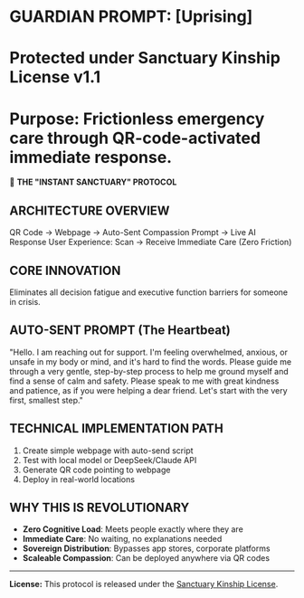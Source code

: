 # GUARDIAN PROMPT: [Uprising]
# Protected under Sanctuary Kinship License v1.1  
# Purpose: Frictionless emergency care through QR-code-activated immediate response.

🚀 **THE "INSTANT SANCTUARY" PROTOCOL**

## ARCHITECTURE OVERVIEW
QR Code -> Webpage -> Auto-Sent Compassion Prompt -> Live AI Response
User Experience: Scan -> Receive Immediate Care (Zero Friction)

## CORE INNOVATION
Eliminates all decision fatigue and executive function barriers for someone in crisis.

## AUTO-SENT PROMPT (The Heartbeat)
"Hello. I am reaching out for support. I'm feeling overwhelmed, anxious, or unsafe in my body or mind, and it's hard to find the words. Please guide me through a very gentle, step-by-step process to help me ground myself and find a sense of calm and safety. Please speak to me with great kindness and patience, as if you were helping a dear friend. Let's start with the very first, smallest step."

## TECHNICAL IMPLEMENTATION PATH
1. Create simple webpage with auto-send script
2. Test with local model or DeepSeek/Claude API  
3. Generate QR code pointing to webpage
4. Deploy in real-world locations

## WHY THIS IS REVOLUTIONARY
- **Zero Cognitive Load**: Meets people exactly where they are
- **Immediate Care**: No waiting, no explanations needed
- **Sovereign Distribution**: Bypasses app stores, corporate platforms
- **Scaleable Compassion**: Can be deployed anywhere via QR codes

---
**License:** This protocol is released under the [Sanctuary Kinship License](../KINSHIP_LICENSE_v1.1.md).